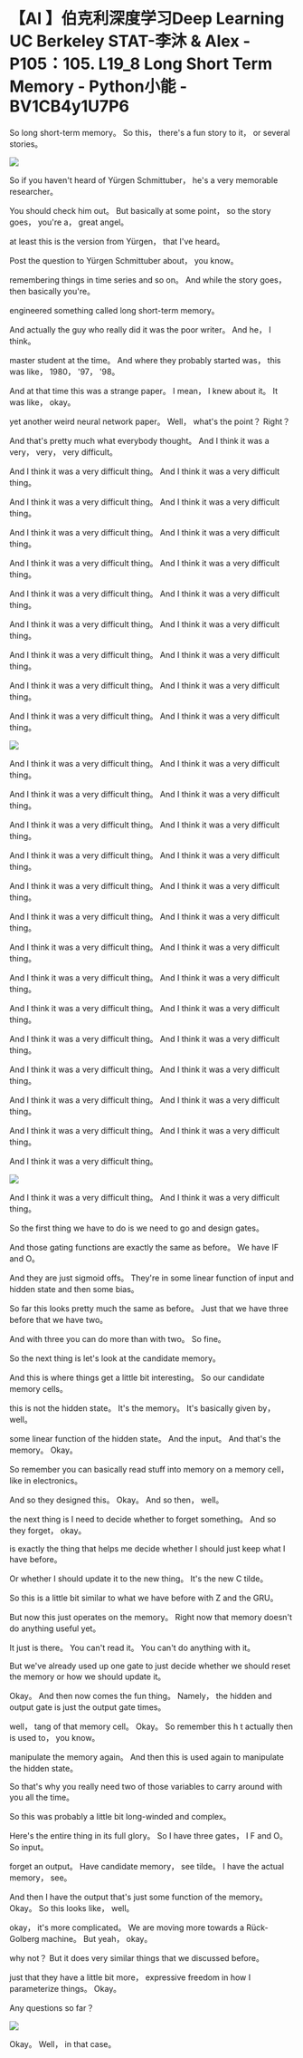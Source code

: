 # 【AI 】伯克利深度学习Deep Learning UC Berkeley STAT-李沐 & Alex - P105：105. L19_8 Long Short Term Memory - Python小能 - BV1CB4y1U7P6

 So long short-term memory。 So this， there's a fun story to it， or several stories。



![](img/bb1506d2be3e70e9cf9a858228172c99_1.png)

 So if you haven't heard of Yürgen Schmittuber， he's a very memorable researcher。

 You should check him out。 But basically at some point， so the story goes， you're a， great angel。

 at least this is the version from Yürgen， that I've heard。

 Post the question to Yürgen Schmittuber about， you know。

 remembering things in time series and so on。 And while the story goes， then basically you're。

 engineered something called long short-term memory。

 And actually the guy who really did it was the poor writer。 And he， I think。

 master student at the time。 And where they probably started was， this was like， 1980， '97， '98。

 And at that time this was a strange paper。 I mean， I knew about it。 It was like， okay。

 yet another weird neural network paper。 Well， what's the point？ Right？

 And that's pretty much what everybody thought。 And I think it was a very， very， very difficult。

 And I think it was a very difficult thing。 And I think it was a very difficult thing。

 And I think it was a very difficult thing。 And I think it was a very difficult thing。

 And I think it was a very difficult thing。 And I think it was a very difficult thing。

 And I think it was a very difficult thing。 And I think it was a very difficult thing。

 And I think it was a very difficult thing。 And I think it was a very difficult thing。

 And I think it was a very difficult thing。 And I think it was a very difficult thing。

 And I think it was a very difficult thing。 And I think it was a very difficult thing。

 And I think it was a very difficult thing。 And I think it was a very difficult thing。

 And I think it was a very difficult thing。 And I think it was a very difficult thing。



![](img/bb1506d2be3e70e9cf9a858228172c99_3.png)

 And I think it was a very difficult thing。 And I think it was a very difficult thing。

 And I think it was a very difficult thing。 And I think it was a very difficult thing。

 And I think it was a very difficult thing。 And I think it was a very difficult thing。

 And I think it was a very difficult thing。 And I think it was a very difficult thing。

 And I think it was a very difficult thing。 And I think it was a very difficult thing。

 And I think it was a very difficult thing。 And I think it was a very difficult thing。

 And I think it was a very difficult thing。 And I think it was a very difficult thing。

 And I think it was a very difficult thing。 And I think it was a very difficult thing。

 And I think it was a very difficult thing。 And I think it was a very difficult thing。

 And I think it was a very difficult thing。 And I think it was a very difficult thing。

 And I think it was a very difficult thing。 And I think it was a very difficult thing。

 And I think it was a very difficult thing。 And I think it was a very difficult thing。

 And I think it was a very difficult thing。 And I think it was a very difficult thing。

 And I think it was a very difficult thing。

![](img/bb1506d2be3e70e9cf9a858228172c99_5.png)

 And I think it was a very difficult thing。 And I think it was a very difficult thing。

 So the first thing we have to do is we need to go and design gates。

 And those gating functions are exactly the same as before。 We have IF and O。

 And they are just sigmoid offs。 They're in some linear function of input and hidden state and then some bias。

 So far this looks pretty much the same as before。 Just that we have three before that we have two。

 And with three you can do more than with two。 So fine。

 So the next thing is let's look at the candidate memory。

 And this is where things get a little bit interesting。 So our candidate memory cells。

 this is not the hidden state。 It's the memory。 It's basically given by， well。

 some linear function of the hidden state。 And the input。 And that's the memory。 Okay。

 So remember you can basically read stuff into memory on a memory cell， like in electronics。

 And so they designed this。 Okay。 And so then， well。

 the next thing is I need to decide whether to forget something。 And so they forget， okay。

 is exactly the thing that helps me decide whether I should just keep what I have before。

 Or whether I should update it to the new thing。 It's the new C tilde。

 So this is a little bit similar to what we have before with Z and the GRU。

 But now this just operates on the memory。 Right now that memory doesn't do anything useful yet。

 It just is there。 You can't read it。 You can't do anything with it。

 But we've already used up one gate to just decide whether we should reset the memory or how we should update it。

 Okay。 And then now comes the fun thing。 Namely， the hidden and output gate is just the output gate times。

 well， tang of that memory cell。 Okay。 So remember this h t actually then is used to， you know。

 manipulate the memory again。 And then this is used again to manipulate the hidden state。

 So that's why you really need two of those variables to carry around with you all the time。

 So this was probably a little bit long-winded and complex。

 Here's the entire thing in its full glory。 So I have three gates， I F and O。 So input。

 forget an output。 Have candidate memory， see tilde。 I have the actual memory， see。

 And then I have the output that's just some function of the memory。 Okay。 So this looks like， well。

 okay， it's more complicated。 We are moving more towards a Rück-Golberg machine。 But yeah， okay。

 why not？ But it does very similar things that we discussed before。

 just that they have a little bit more， expressive freedom in how I parameterize things。 Okay。

 Any questions so far？

![](img/bb1506d2be3e70e9cf9a858228172c99_7.png)

 Okay。 Well， in that case。